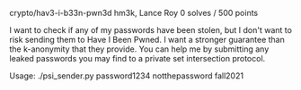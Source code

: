 crypto/hav3-i-b33n-pwn3d
hm3k, Lance Roy
0 solves / 500 points

I want to check if any of my passwords have been stolen, but I don't want to risk sending them to Have I Been Pwned. I want a stronger guarantee than the k-anonymity that they provide. You can help me by submitting any leaked passwords you may find to a private set intersection protocol.

Usage: ./psi_sender.py password1234 notthepassword fall2021

